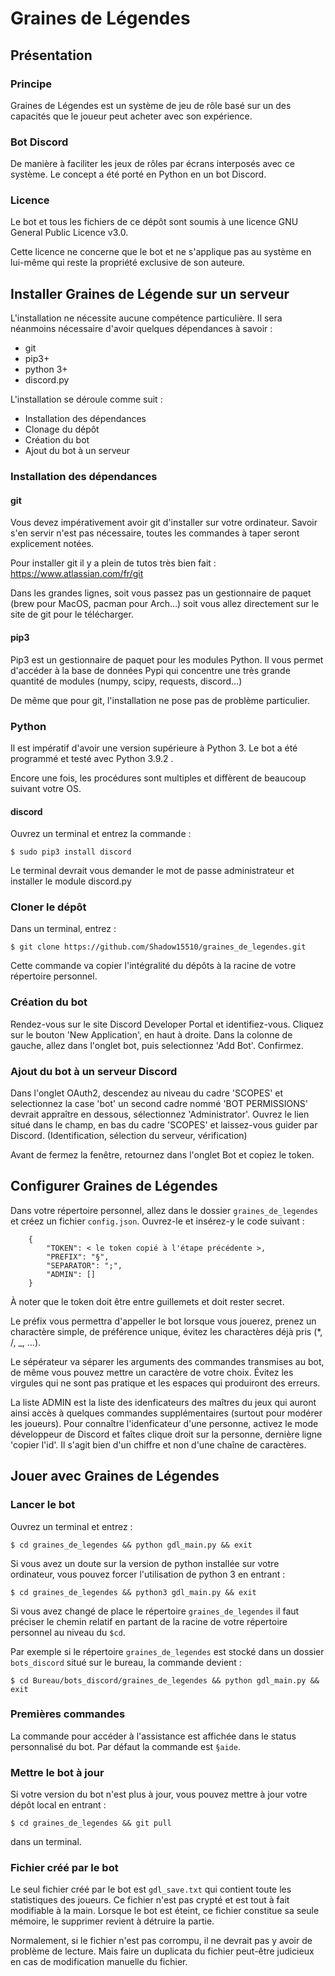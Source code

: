 # Graines de Légendes

## Présentation

### Principe

Graines de Légendes est un système de jeu de rôle basé sur un des capacités que le joueur peut acheter avec son expérience.

### Bot Discord

De manière à faciliter les jeux de rôles par écrans interposés avec ce système. Le concept a été porté en Python en un bot Discord.

### Licence

Le bot et tous les fichiers de ce dépôt sont soumis à une licence GNU General Public Licence v3.0.

Cette licence ne concerne que le bot et ne s'applique pas au système en lui-même qui reste la propriété exclusive de son auteure.

## Installer Graines de Légende sur un serveur

L'installation ne nécessite aucune compétence particulière. Il sera néanmoins nécessaire d'avoir quelques dépendances à savoir : 

 - git
 - pip3+
 - python 3+
 - discord.py

L'installation se déroule comme suit :

 - Installation des dépendances 
 - Clonage du dépôt
 - Création du bot
 - Ajout du bot à un serveur

### Installation des dépendances

#### git

Vous devez impérativement avoir git d'installer sur votre ordinateur. Savoir s'en servir n'est pas nécessaire, toutes les commandes à taper seront explicement notées.

Pour installer git il y a plein de tutos très bien fait : https://www.atlassian.com/fr/git

Dans les grandes lignes, soit vous passez pas un gestionnaire de paquet (brew pour MacOS, pacman pour Arch…) soit vous allez directement sur le site de git pour le télécharger.

#### pip3

Pip3 est un gestionnaire de paquet pour les modules Python. Il vous permet d'accéder à la base de données Pypi qui concentre une très grande quantité de modules (numpy, scipy, requests, discord…)

De même que pour git, l'installation ne pose pas de problème particulier.

### Python

Il est impératif d'avoir une version supérieure à Python 3. Le bot a été programmé et testé avec Python 3.9.2 .

Encore une fois, les procédures sont multiples et diffèrent de beaucoup suivant votre OS.

#### discord

Ouvrez un terminal et entrez la commande : 

`$ sudo pip3 install discord`

Le terminal devrait vous demander le mot de passe administrateur et installer le module discord.py

### Cloner le dépôt

Dans un terminal, entrez : 

`$ git clone https://github.com/Shadow15510/graines_de_legendes.git`

Cette commande va copier l'intégralité du dépôts à la racine de votre répertoire personnel.

### Création du bot

Rendez-vous sur le site Discord Developer Portal et identifiez-vous. Cliquez sur le bouton 'New Application', en haut à droite. Dans la colonne de gauche, allez dans l'onglet bot, puis selectionnez 'Add Bot'. Confirmez.

### Ajout du bot à un serveur Discord

Dans l'onglet OAuth2, descendez au niveau du cadre 'SCOPES' et selectionnez la case 'bot' un second cadre nommé 'BOT PERMISSIONS' devrait appraître en dessous, sélectionnez 'Administrator'. Ouvrez le lien situé dans le champ, en bas du cadre 'SCOPES' et laissez-vous guider par Discord. (Identification, sélection du serveur, vérification)

Avant de fermez la fenêtre, retournez dans l'onglet Bot et copiez le token.

## Configurer Graines de Légendes

Dans votre répertoire personnel, allez dans le dossier `graines_de_legendes` et créez un fichier `config.json`. Ouvrez-le et insérez-y le code suivant : 

```
    {
        "TOKEN": < le token copié à l'étape précédente >,
        "PREFIX": "§",
        "SEPARATOR": ";",
        "ADMIN": []
    }
```

À noter que le token doit être entre guillemets et doit rester secret.

Le préfix vous permettra d'appeller le bot lorsque vous jouerez, prenez un charactère simple, de préférence unique, évitez les charactères déjà pris (*, /, _, …).

Le sépérateur va séparer les arguments des commandes transmises au bot, de même vous pouvez mettre un caractère de votre choix. Évitez les virgules qui ne sont pas pratique et les espaces qui produiront des erreurs.

La liste ADMIN est la liste des idenficateurs des maîtres du jeux qui auront ainsi accès à quelques commandes supplémentaires (surtout pour modérer les joueurs). Pour connaître l'idenficateur d'une personne, activez le mode développeur de Discord et faîtes clique droit sur la personne, dernière ligne 'copier l'id'. Il s'agit bien d'un chiffre et non d'une chaîne de caractères.

## Jouer avec Graines de Légendes

### Lancer le bot

Ouvrez un terminal et entrez : 

`$ cd graines_de_legendes && python gdl_main.py && exit`

Si vous avez un doute sur la version de python installée sur votre ordinateur, vous pouvez forcer l'utilisation de python 3 en entrant : 

`$ cd graines_de_legendes && python3 gdl_main.py && exit`

Si vous avez changé de place le répertoire `graines_de_legendes` il faut préciser le chemin relatif en partant de la racine de votre répertoire personnel au niveau du `$cd`.

Par exemple si le répertoire `graines_de_legendes` est stocké dans un dossier `bots_discord` situé sur le bureau, la commande devient : 
    
`$ cd Bureau/bots_discord/graines_de_legendes && python gdl_main.py && exit`

### Premières commandes

La commande pour accéder à l'assistance est affichée dans le status personnalisé du bot. Par défaut la commande est `§aide`.

### Mettre le bot à jour

Si votre version du bot n'est plus à jour, vous pouvez mettre à jour votre dépôt local en entrant : 

`$ cd graines_de_legendes && git pull`

dans un terminal.

### Fichier créé par le bot

Le seul fichier créé par le bot est `gdl_save.txt` qui contient toute les statistiques des joueurs. Ce fichier n'est pas crypté et est tout à fait modifiable à la main. Lorsque le bot est éteint, ce fichier constitue sa seule mémoire, le supprimer revient à détruire la partie.

Normalement, si le fichier n'est pas corrompu, il ne devrait pas y avoir de problème de lecture. Mais faire un duplicata du fichier peut-être judicieux en cas de modification manuelle du fichier.
